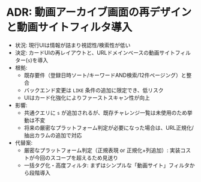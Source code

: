 # ADR: 動画アーカイブ画面の再デザインと動画サイトフィルタ導入

- 状況: 現行UIは情報が詰まり視認性/検索性が低い
- 決定: カードUIの再レイアウトと、URLドメインベースの動画サイトフィルター(`s`)を導入
- 根拠:
  - 既存要件（登録日時ソート/キーワードAND検索/12件ページング）と整合
  - バックエンド変更は `LIKE` 条件の追加に限定でき、低リスク
  - UIはカード化強化によりファーストスキャン性が向上
- 影響:
  - 共通クエリに `s` が追加されるが、既存チャレンジ一覧は未使用のため挙動は不変
  - 将来の厳密なプラットフォーム判定が必要になった場合は、URL正規化/抽出カラムの追加で対応
- 代替案:
  - 厳密なプラットフォーム判定（正規表現 or 正規化+列追加）: 実装コストが今回のスコープを超えるため見送り
  - 一括タグ化・高度フィルタ: まずはシンプルな「動画サイト」フィルタから段階導入


